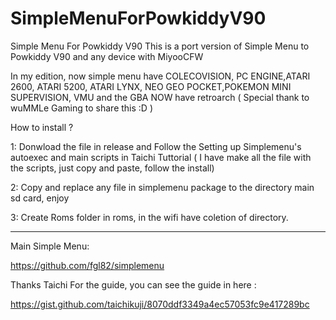 # SimpleMenuForPowkiddyV90
Simple Menu For Powkiddy V90
This is a port version of Simple Menu to Powkiddy V90 and any device with MiyooCFW

In my edition, now simple menu have COLECOVISION, PC ENGINE,ATARI 2600, ATARI 5200, ATARI LYNX, NEO GEO POCKET,POKEMON MINI SUPERVISION, VMU
and the GBA NOW have retroarch ( Special thank to wuMMLe Gaming to share this :D )

How to install ? 

1: Donwload the file in release and Follow the Setting up Simplemenu's autoexec and main scripts in Taichi Tuttorial ( I have make all the file with the scripts, just copy and paste, follow the install) 

2: Copy and replace any file in simplemenu package to the directory main sd card, enjoy

3: Create Roms folder in roms, in the wifi have coletion of directory.

-------------------------------------------------------------------------------------------------------------------
Main Simple Menu: 

https://github.com/fgl82/simplemenu

Thanks Taichi For the guide, you can see the guide in here : 

https://gist.github.com/taichikuji/8070ddf3349a4ec57053fc9e417289bc

